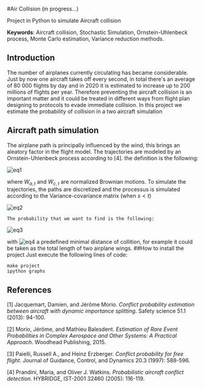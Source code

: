 #Air Collision (in progress...)

Project in Python to simulate Aircraft collision

**Keywords**: Aircraft collision, Stochastic Simulation, Ornstein-Uhlenbeck process, Monte Carlo estimation, Variance reduction methods.

## Introduction
The number of airplanes currently circulating has became considerable. Just by now one aircraft takes off every second, in total there's an average of 80 000 flights by day and in 2020 it is estimated to increase up to 200 millions of flights per year. Therefore preventing the aircraft collision is an important matter and it could be treated in different ways from flight plan designing to protocols to evade immediate collision. In this project we estimate the probability of collision in a two aircraft simulation

## Aircraft path simulation
The airplane path is principally influenced by the wind, this brings an aleatory factor in the flight model. The trajectories are modeled by an Ornstein-Uhlenbeck process according to [4]. the definition is the following: 

![eq1](http://mathurl.com/jjjn23u.png)

where $W_{a,t}$ and $W_{c,t}$ are normalized Brownian motions. To simulate the trajectories, the paths are discretized and the processus is simulated according to the Variance-covariance matrix (when $s <t$)

![eq2](http://mathurl.com/zszj8xo.png)

	The probability that we want to find is the following:
	
![eq3](http://mathurl.com/jorpmr3.png)

with ![eq4](http://mathurl.com/zwmhcpl.png) a predefined minimal distance of collition, for example it could be taken as the total length of two airplane wings.
##How to install the project
Just execute the following lines of code:

    make project
    ipython graphs

## References
[1] Jacquemart, Damien, and Jérôme Morio. *Conflict probability estimation between aircraft with dynamic importance splitting*. Safety science 51.1 (2013): 94-100.

[2] Morio, Jérôme, and Mathieu Balesdent. *Estimation of Rare Event Probabilities in Complex Aerospace and Other Systems: A Practical Approach*. Woodhead Publishing, 2015.

[3] Paielli, Russell A., and Heinz Erzberger. *Conflict probability for free flight*. Journal of Guidance, Control, and Dynamics 20.3 (1997): 588-596.

[4] Prandini, Maria, and Oliver J. Watkins. *Probabilistic aircraft conflict detection*. HYBRIDGE, IST-2001 32460 (2005): 116-119.